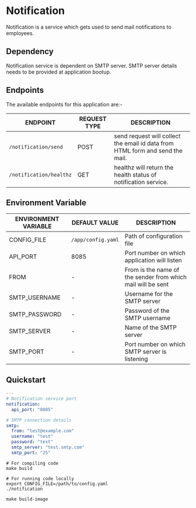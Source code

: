 # Notification

Notification is a service which gets used to send mail notifications to employees.

## Dependency

Notification service is dependent on SMTP server. SMTP server details needs to be provided at application bootup.

## Endpoints

The available endpoints for this application are:-

|**ENDPOINT**|**REQUEST TYPE**|**DESCRIPTION**|
|------------|----------------|---------------|
| `/notification/send` | POST | send request will collect the email id data from HTML form and send the mail. |
| `/notification/healthz` | GET | healthz will return the health status of notification service. |

## Environment Variable

|**ENVIRONMENT VARIABLE**|**DEFAULT VALUE**|**DESCRIPTION**|
|------------------------|-----------------|---------------|
| CONFIG_FILE | `/app/config.yaml` | Path of configuration file |
| API_PORT | 8085 | Port number on which application will listen |
| FROM | - | From is the name of the sender from which mail will be sent |
| SMTP_USERNAME | - | Username for the SMTP server |
| SMTP_PASSWORD | - | Password of the SMTP username |
| SMTP_SERVER | - | Name of the SMTP server |
| SMTP_PORT | - | Port number on which SMTP server is listening |

## Quickstart

```yaml
---
# Notification service port
notification:
  api_port: "8085"

# SMTP connection details
smtp:
  from: "test@example.com"
  username: "test"
  password: "test"
  smtp_server: "test.smtp.com"
  smtp_port: "25"

```

```shell
# For compiling code
make build
```

```shell
# For running code locally
export CONFIG_FILE=/path/to/config.yaml
./notification
```

```shell
make build-image
```